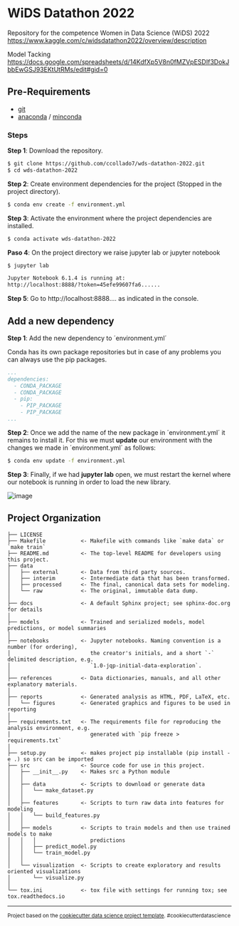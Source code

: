 WiDS Datathon 2022
==============================

Repository for the competence Women in Data Science (WiDS) 2022 https://www.kaggle.com/c/widsdatathon2022/overview/description

Model Tacking https://docs.google.com/spreadsheets/d/14KdfXp5V8n0fMZVpESDIf3DokJbbEwGSJ93EKtUtRMs/edit#gid=0

## Pre-Requirements

* [git](https://git-scm.com/downloads)
* [anaconda](https://www.anaconda.com/products/individual) / [minconda](https://docs.conda.io/en/latest/miniconda.html)

### Steps

**Step 1**: Download the repository.

```bash
$ git clone https://github.com/ccollado7/wds-datathon-2022.git
$ cd wds-datathon-2022
```

**Step 2**: Create environment dependencies for the project (Stopped in the project directory).

```bash
$ conda env create -f environment.yml
```

**Step 3**: Activate the environment where the project dependencies are installed.

```bash
$ conda activate wds-datathon-2022
```

**Paso 4**: On the project directory we raise jupyter lab or jupyter notebook

```bash
$ jupyter lab

Jupyter Notebook 6.1.4 is running at:
http://localhost:8888/?token=45efe99607fa6......
```

**Step 5**: Go to http://localhost:8888.... as indicated in the console.

## Add a new dependency

**Step 1**: Add the new dependency to ´environment.yml´

Conda has its own package repositories but in case of any problems you can always use the pip packages.

```yaml
...
dependencies:
  - CONDA_PACKAGE
  - CONDA_PACKAGE
  - pip:
    - PIP_PACKAGE
    - PIP_PACKAGE
...
```

**Step 2**: Once we add the name of the new package in ´environment.yml´ it remains to install it. For this we must **update** our environment with the changes we made in ´environment.yml´ as follows:

```bash
$ conda env update -f environment.yml
```
**Step 3**: Finally, if we had **jupyter lab** open, we must restart the kernel where our notebook is running in order to load the new library.

![image](https://user-images.githubusercontent.com/962480/145253730-365cb56b-ae26-41b0-a38d-41d505c9ea74.png)



Project Organization
------------

    ├── LICENSE
    ├── Makefile           <- Makefile with commands like `make data` or `make train`
    ├── README.md          <- The top-level README for developers using this project.
    ├── data
    │   ├── external       <- Data from third party sources.
    │   ├── interim        <- Intermediate data that has been transformed.
    │   ├── processed      <- The final, canonical data sets for modeling.
    │   └── raw            <- The original, immutable data dump.
    │
    ├── docs               <- A default Sphinx project; see sphinx-doc.org for details
    │
    ├── models             <- Trained and serialized models, model predictions, or model summaries
    │
    ├── notebooks          <- Jupyter notebooks. Naming convention is a number (for ordering),
    │                         the creator's initials, and a short `-` delimited description, e.g.
    │                         `1.0-jqp-initial-data-exploration`.
    │
    ├── references         <- Data dictionaries, manuals, and all other explanatory materials.
    │
    ├── reports            <- Generated analysis as HTML, PDF, LaTeX, etc.
    │   └── figures        <- Generated graphics and figures to be used in reporting
    │
    ├── requirements.txt   <- The requirements file for reproducing the analysis environment, e.g.
    │                         generated with `pip freeze > requirements.txt`
    │
    ├── setup.py           <- makes project pip installable (pip install -e .) so src can be imported
    ├── src                <- Source code for use in this project.
    │   ├── __init__.py    <- Makes src a Python module
    │   │
    │   ├── data           <- Scripts to download or generate data
    │   │   └── make_dataset.py
    │   │
    │   ├── features       <- Scripts to turn raw data into features for modeling
    │   │   └── build_features.py
    │   │
    │   ├── models         <- Scripts to train models and then use trained models to make
    │   │   │                 predictions
    │   │   ├── predict_model.py
    │   │   └── train_model.py
    │   │
    │   └── visualization  <- Scripts to create exploratory and results oriented visualizations
    │       └── visualize.py
    │
    └── tox.ini            <- tox file with settings for running tox; see tox.readthedocs.io


--------

<p><small>Project based on the <a target="_blank" href="https://drivendata.github.io/cookiecutter-data-science/">cookiecutter data science project template</a>. #cookiecutterdatascience</small></p>
